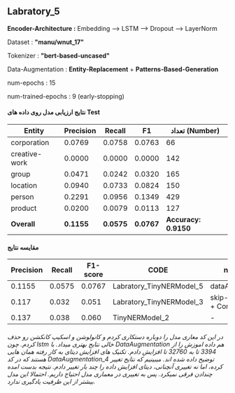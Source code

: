 ## Labratory_5

**Encoder-Architecture :**
Embedding ⟶ LSTM ⟶ Dropout ⟶  LayerNorm 

Dataset : **"manu/wnut_17"**

Tokenizer : **"bert-based-uncased"**

Data-Augmentation : **Entity-Replacement** + **Patterns-Based-Generation**

num-epochs : 15  

num-trained-epochs : 9 (early-stopping)

#### نتایج ارزیابی مدل روی داده های Test

| Entity     | Precision  | Recall     | F1         | تعداد (Number)       |
| ------------- | ---------- | ---------- | ---------- | -------------------- |
| corporation   | 0.0769     | 0.0758     | 0.0763     | 66                   |
| creative-work | 0.0000     | 0.0000     | 0.0000     | 142                  |
| group         | 0.0471     | 0.0242     | 0.0320     | 165                  |
| location      | 0.0940     | 0.0733     | 0.0824     | 150                  |
| person        | 0.2291     | 0.0956     | 0.1349     | 429                  |
| product       | 0.0200     | 0.0079     | 0.0113     | 127                  |
| **Overall**   | **0.1155** | **0.0575** | **0.0767** | **Accuracy: 0.9150** |

#### مقایسه نتایج

| Precision | Recall | F1-score | CODE | new-item     |
| --------- | ------ | -------- | ------------------- |------ |
| 0.1155 | 0.0575 | 0.0767 | Labratory_TinyNERModel_5 | dataAugmentation |
| 0.117     | 0.032  | 0.051    | Labratory_TinyNERModel_3 | skip-connection + Conv1D |
| 0.137     | 0.038  | 0.060    | TinyNERModel_2 | - |

###### در این کد معاری مدل را دوباره دستکاری کردم و کانولوشن و اسکیپ کانکشن رو حذف کردم. چون lstm خالی نتایج بهتری میداد. با DataAugmentation هم داده اموزش را از 3394 تا به 32760 تا افزایش دادم. تکنیک های افزایش دیتای به کار رفته همان هایی هستند که در کد DataAugmentation_4 توضیح داده شده اند. میبینیم که نتایج تغییر کرده، اما نه تغییری آنچنانی، دیتای افزایش داده را چند بار تغییر دادم. نتیجه بدست امده چندادن فرقی نمیکرد. پس به تغییری در معماری مدل احتیاج داریم. احتمالا این مدل بیشتر از این ظرفیت یادگیری ندارد.
